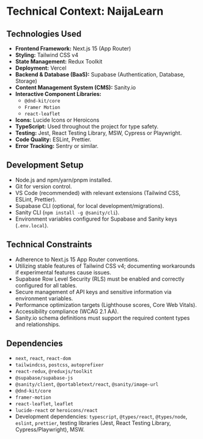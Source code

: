 # Technical Context: NaijaLearn

## Technologies Used
- **Frontend Framework:** Next.js 15 (App Router)
- **Styling:** Tailwind CSS v4
- **State Management:** Redux Toolkit
- **Deployment:** Vercel
- **Backend & Database (BaaS):** Supabase (Authentication, Database, Storage)
- **Content Management System (CMS):** Sanity.io
- **Interactive Component Libraries:**
    - `@dnd-kit/core`
    - `Framer Motion`
    - `react-leaflet`
- **Icons:** Lucide Icons or Heroicons
- **TypeScript:** Used throughout the project for type safety.
- **Testing:** Jest, React Testing Library, MSW, Cypress or Playwright.
- **Code Quality:** ESLint, Prettier.
- **Error Tracking:** Sentry or similar.

## Development Setup
- Node.js and npm/yarn/pnpm installed.
- Git for version control.
- VS Code (recommended) with relevant extensions (Tailwind CSS, ESLint, Prettier).
- Supabase CLI (optional, for local development/migrations).
- Sanity CLI (`npm install -g @sanity/cli`).
- Environment variables configured for Supabase and Sanity keys (`.env.local`).

## Technical Constraints
- Adherence to Next.js 15 App Router conventions.
- Utilizing stable features of Tailwind CSS v4; documenting workarounds if experimental features cause issues.
- Supabase Row Level Security (RLS) must be enabled and correctly configured for all tables.
- Secure management of API keys and sensitive information via environment variables.
- Performance optimization targets (Lighthouse scores, Core Web Vitals).
- Accessibility compliance (WCAG 2.1 AA).
- Sanity.io schema definitions must support the required content types and relationships.

## Dependencies
- `next`, `react`, `react-dom`
- `tailwindcss`, `postcss`, `autoprefixer`
- `react-redux`, `@reduxjs/toolkit`
- `@supabase/supabase-js`
- `@sanity/client`, `@portabletext/react`, `@sanity/image-url`
- `@dnd-kit/core`
- `framer-motion`
- `react-leaflet`, `leaflet`
- `lucide-react` or `heroicons/react`
- Development dependencies: `typescript`, `@types/react`, `@types/node`, `eslint`, `prettier`, testing libraries (Jest, React Testing Library, Cypress/Playwright), MSW.